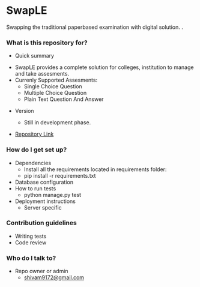 # SwapLE #

Swapping the traditional paperbased examination with digital solution.
.
### What is this repository for? ###

* Quick summary
- SwapLE provides a complete solution for colleges, institution to manage and take assesments.
- Currenly Supported Assesments:
	* Single Choice Question
	* Multiple Choice Question
	* Plain Text Question And Answer
	
* Version
	* Still in development phase.
	
* [Repository Link](https://bitbucket.org/tracebackerror/swaple/overview)

### How do I get set up? ###

* Dependencies
	- Install all the requirements located in requirements folder:
	- pip install -r requirements.txt
* Database configuration
* How to run tests
	- python manage.py test
* Deployment instructions
	- Server specific

### Contribution guidelines ###

* Writing tests
* Code review

### Who do I talk to? ###

* Repo owner or admin
	- shivam9172@gmail.com
